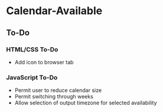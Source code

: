 # Calendar-Available

## To-Do

### HTML/CSS To-Do
- Add icon to browser tab

### JavaScript To-Do
- Permit user to reduce calendar size
- Permit switching through weeks
- Allow selection of output timezone for selected availability